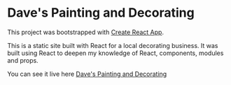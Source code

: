 # Dave's Painting and Decorating

This project was bootstrapped with [Create React App](https://github.com/facebook/create-react-app).
 
This is a static site built with React for a local decorating business. It was built using React to deepen my knowledge of React, components, modules and props. 

You can see it live here [Dave's Painting and Decorating](https://www.davespd.com/)
